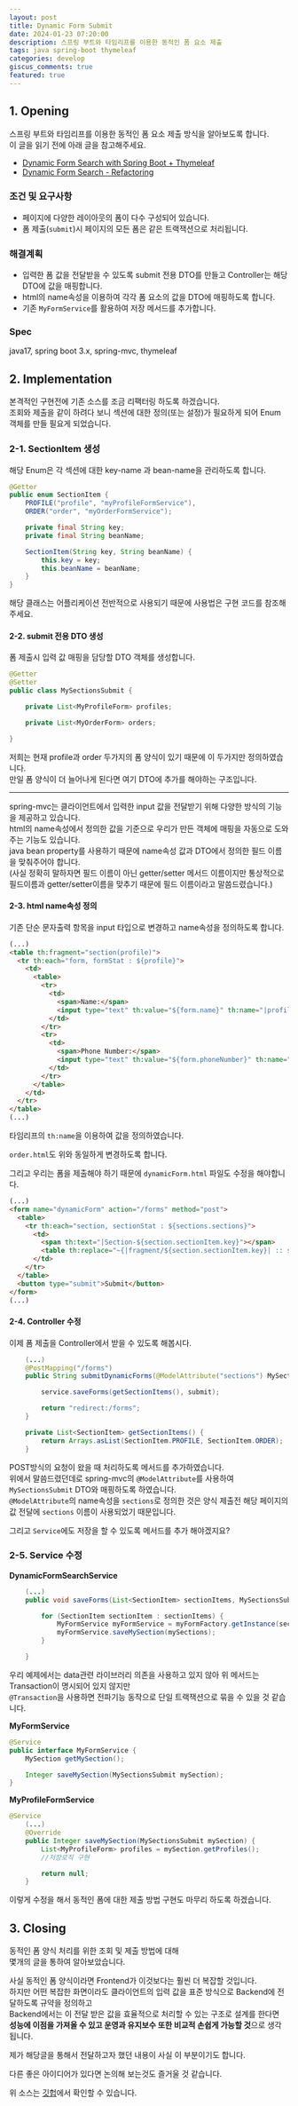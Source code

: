 ```yaml
---
layout: post
title: Dynamic Form Submit
date: 2024-01-23 07:20:00
description: 스프링 부트와 타임리프를 이용한 동적인 폼 요소 제출
tags: java spring-boot thymeleaf
categories: develop
giscus_comments: true
featured: true
---
```


## 1. Opening

스프링 부트와 타임리프를 이용한 동적인 폼 요소 제출 방식을 알아보도록 합니다.  
이 글을 읽기 전에 아래 글을 참고해주세요.

- [Dynamic Form Search with Spring Boot + Thymeleaf](https://jaystar13.github.io/blog/2024/dynamic-form/)
- [Dynamic Form Search - Refactoring](https://jaystar13.github.io/blog/2024/dynamic-form-refactoring/)

### 조건 및 요구사항

- 페이지에 다양한 레이아웃의 폼이 다수 구성되어 있습니다.
- 폼 제출(`submit`)시 페이지의 모든 폼은 같은 트랙잭션으로 처리됩니다.

### 해결계획

- 입력한 폼 값을 전달받을 수 있도록 submit 전용 DTO를 만들고 Controller는 해당 DTO에 값을 매핑합니다.
- html의 name속성을 이용하여 각각 폼 요소의 값을 DTO에 매핑하도록 합니다.
- 기존 `MyFormService`를 활용하여 저장 메서드를 추가합니다.

### Spec

java17, spring boot 3.x, spring-mvc, thymeleaf

## 2. Implementation

본격적인 구현전에 기존 소스를 조금 리팩터링 하도록 하겠습니다.  
조회와 제출을 같이 하려다 보니 섹션에 대한 정의(또는 설정)가 필요하게 되어 Enum 객체를 만들 필요게 되었습니다.

### 2-1. SectionItem 생성

해당 Enum은 각 섹션에 대한 key-name 과 bean-name을 관리하도록 합니다.

```java
@Getter
public enum SectionItem {
    PROFILE("profile", "myProfileFormService"),
    ORDER("order", "myOrderFormService");

    private final String key;
    private final String beanName;

    SectionItem(String key, String beanName) {
        this.key = key;
        this.beanName = beanName;
    }
}
```

해당 클래스는 어플리케이션 전반적으로 사용되기 때문에 사용법은 구현 코드를 참조해주세요.

#### 2-2. submit 전용 DTO 생성

폼 제출시 입력 값 매핑을 담당할 DTO 객체를 생성합니다.

```java
@Getter
@Setter
public class MySectionsSubmit {

    private List<MyProfileForm> profiles;

    private List<MyOrderForm> orders;

}
```

저희는 현재 profile과 order 두가지의 폼 양식이 있기 때문에 이 두가지만 정의하였습니다.  
만일 폼 양식이 더 늘어나게 된다면 여기 DTO에 추가를 해야하는 구조입니다.

---

spring-mvc는 클라이언트에서 입력한 input 값을 전달받기 위해 다양한 방식의 기능을 제공하고 있습니다.  
html의 name속성에서 정의한 값을 기준으로 우리가 만든 객체에 매핑을 자동으로 도와주는 기능도 있습니다.  
java bean property를 사용하기 때문에 name속성 값과 DTO에서 정의한 필드 이름을 맞춰주어야 합니다.  
(사실 정확히 말하자면 필드 이름이 아닌 getter/setter 메서드 이름이지만 통상적으로 필드이름과 getter/setter이름을 맞추기 때문에 필드 이름이라고 말씀드렸습니다.)

#### 2-3. html name속성 정의

기존 단순 문자출력 항목을 input 타입으로 변경하고 name속성을 정의하도록 합니다.

```html
(...)
<table th:fragment="section(profile)">
  <tr th:each="form, formStat : ${profile}">
    <td>
      <table>
        <tr>
          <td>
            <span>Name:</span>
            <input type="text" th:value="${form.name}" th:name="|profiles[${formStat.index}].name|" />
          </td>
        </tr>
        <tr>
          <td>
            <span>Phone Number:</span>
            <input type="text" th:value="${form.phoneNumber}" th:name="|profiles[${formStat.index}].phoneNumber|" />
          </td>
        </tr>
      </table>
    </td>
  </tr>
</table>
(...)
```

타임리프의 `th:name`을 이용하여 값을 정의하였습니다.

`order.html`도 위와 동일하게 변경하도록 합니다.

그리고 우리는 폼을 제출해야 하기 때문에 `dynamicForm.html` 파일도 수정을 해야합니다.

```html
(...)
<form name="dynamicForm" action="/forms" method="post">
  <table>
    <tr th:each="section, sectionStat : ${sections.sections}">
      <td>
        <span th:text="|Section-${section.sectionItem.key}"></span>
        <table th:replace="~{|fragment/${section.sectionItem.key}| :: section(${section.myForms.myForms})}"></table>
      </td>
    </tr>
  </table>
  <button type="submit">Submit</button>
</form>
(...)
```

#### 2-4. Controller 수정

이제 폼 제출을 Controller에서 받을 수 있도록 해봅시다.

```java
    (...)
    @PostMapping("/forms")
    public String submitDynamicForms(@ModelAttribute("sections") MySectionsSubmit submit) {

        service.saveForms(getSectionItems(), submit);

        return "redirect:/forms";
    }

    private List<SectionItem> getSectionItems() {
        return Arrays.asList(SectionItem.PROFILE, SectionItem.ORDER);
    }
```

POST방식의 요청이 왔을 때 처리하도록 메서드를 추가하였습니다.  
위에서 말씀드렸던데로 spring-mvc의 `@ModelAttribute`를 사용하여 `MySectionsSubmit` DTO와 매핑하도록 하였습니다.  
`@ModelAttribute`의 name속성을 `sections`로 정의한 것은 양식 제출전 해당 페이지의 값 전달에 `sections` 이름이 사용되었기 때문입니다.

그리고 `Service`에도 저장을 할 수 있도록 메서드를 추가 해야겠지요?

### 2-5. Service 수정

**DynamicFormSearchService**

```java
    (...)
    public void saveForms(List<SectionItem> sectionItems, MySectionsSubmit mySections) {

        for (SectionItem sectionItem : sectionItems) {
            MyFormService myFormService = myFormFactory.getInstance(sectionItem.getBeanName());
            myFormService.saveMySection(mySections);
        }

    }

```

우리 예제에서는 data관련 라이브러리 의존을 사용하고 있지 않아 위 메서드는 Transaction이 명시되어 있지 않지만  
`@Transaction`을 사용하면 전파기능 동작으로 단일 트랙잭션으로 묶을 수 있을 것 같습니다.

**MyFormService**

```java
@Service
public interface MyFormService {
    MySection getMySection();

    Integer saveMySection(MySectionsSubmit mySection);
}
```

**MyProfileFormService**

```java
@Service
    (...)
    @Override
    public Integer saveMySection(MySectionsSubmit mySection) {
        List<MyProfileForm> profiles = mySection.getProfiles();
        //저장로직 구현

        return null;
    }
```

이렇게 수정을 해서 동적인 폼에 대한 제출 방법 구현도 마무리 하도록 하겠습니다.

## 3. Closing

동적인 폼 양식 처리를 위한 조회 및 제출 방법에 대해  
몇개의 글을 통하여 알아보았습니다.

사실 동적인 폼 양식이라면 Frontend가 이것보다는 훨씬 더 복잡할 것입니다.  
하지만 어떤 복잡한 화면이라도 클라이언트의 입력 값을 표준 방식으로 Backend에 전달하도록 규약을 정의하고  
Backend에서는 이 전달 받은 값을 효율적으로 처리할 수 있는 구조로 설계를 한다면  
**성능에 이점을 가져올 수 있고 운영과 유지보수 또한 비교적 손쉽게 가능할 것**으로 생각됩니다.

제가 해당글을 통해서 전달하고자 했던 내용이 사실 이 부분이기도 합니다.

다른 좋은 아이디어가 있다면 논의해 보는것도 즐거울 것 같습니다.

위 소스는 [깃헙](https://github.com/jaystar13/blog-code/tree/master/_2024-01-21-dynamic-form-submit)에서 확인할 수 있습니다.
